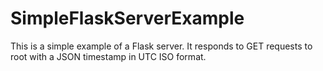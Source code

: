 # SimpleFlaskServerExample
This is a simple example of a Flask server. It responds to GET requests to root with a JSON timestamp in UTC ISO format.
